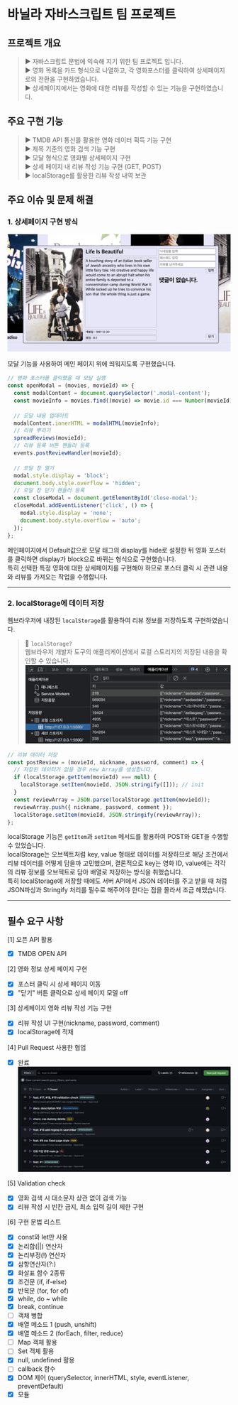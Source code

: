 # 바닐라 자바스크립트 팀 프로젝트

## 프로젝트 개요
> ▶︎ 자바스크립트 문법에 익숙해 지기 위한 팀 프로젝트 입니다.  
> ▶︎ 영화 목록을 카드 형식으로 나열하고, 각 영화포스터를 클릭하여 상세페이지로의 전환을 구현하였습니다.  
> ▶︎ 상세페이지에서는 영화에 대한 리뷰를 작성할 수 있는 기능을 구현하였습니다.  

## 주요 구현 기능
> ▶︎ TMDB API 통신를 활용한 영화 데이터 획득 기능 구현  
> ▶︎ 제목 기준의 영화 검색 기능 구현  
> ▶︎ 모달 형식으로 영화별 상세페이지 구현   
> ▶︎ 상세 페이지 내 리뷰 작성 기능 구현 (GET, POST)  
> ▶︎ localStorage를 활용한 리뷰 작성 내역 보관

## 주요 이슈 및 문제 해결
### 1. 상세페이지 구현 방식
![상세페이지 예시](./img/modal_exam.png)

모달 기능을 사용하여 메인 페이지 위에 띄워지도록 구현했습니다.  

```javascript
// 영화 포스터를 클릭했을 때 모달 실행
const openModal = (movies, movieId) => {
  const modalContent = document.querySelector('.modal-content');
  const movieInfo = movies.find((movie) => movie.id === Number(movieId));

  // 모달 내용 업데이트
  modalContent.innerHTML = modalHTML(movieInfo);
  // 리뷰 뿌리기
  spreadReviews(movieId);
  // 리뷰 등록 버튼 핸들러 등록
  events.postReviewHandler(movieId);

  // 모달 창 열기
  modal.style.display = 'block';
  document.body.style.overflow = 'hidden';
  // 모달 창 닫기 핸들러 등록
  const closeModal = document.getElementById('close-modal');
  closeModal.addEventListener('click', () => {
    modal.style.display = 'none';
    document.body.style.overflow = 'auto';
  });
};
```

메인페이지에서 Default값으로 모달 태그의 display를 hide로 설정한 뒤 영화 포스터를 클릭하면 display가 block으로 바뀌는 형식으로 구현했습니다.  
특히 선택한 특정 영화에 대한 상세페이지를 구현해야 하므로 포스터 클릭 시 관련 내용와 리뷰를 가져오는 작업을 수행합니다.

---

### 2. localStorage에 데이터 저장
웹브라우저에 내장된 `localStorage`를 활용하여 리뷰 정보를 저장하도록 구현하였습니다. 
 > 📌 `localStorage?`  
 > 웹브라우저 개발자 도구의 애플리케이션에서 로컬 스토리지의 저장된 내용을 확인할 수 있습니다.  
 > ![local-storage-example](./img/local_storage_exam.png)

```javascript
// 리뷰 데이터 저장
const postReview = (movieId, nickname, password, comment) => {
  // 저장된 데이터가 없을 경우 new Array를 생성합니다.
  if (localStorage.getItem(movieId) === null) {
    localStorage.setItem(movieId, JSON.stringify([])); // init
  }
  const reviewArray = JSON.parse(localStorage.getItem(movieId));
  reviewArray.push({ nickname, password, comment });
  localStorage.setItem(movieId, JSON.stringify(reviewArray));
};
```

localStorage 기능은 `getItem`과 `setItem` 메서드를 활용하여 POST와 GET을 수행할 수 있었습니다.  
localStorage는 오브젝트처럼 key, value 형태로 데이터를 저장하므로 해당 조건에서 리뷰 데이터를 어떻게 담을까 고민했으며, 결론적으로 key는 영화 ID, value에는 각각의 리뷰 정보를 오브젝트로 담아 배열로 저장하는 방식을 취했습니다.  
특히 localStorage에 저장할 때에도 서버 API에서 JSON 데이터를 주고 받을 때 처럼 JSON파싱과 Stringify 처리를 필수로 해주어야 한다는 점을 몰라서 조금 해맸습니다.  

---

## 필수 요구 사항
[1] 오픈 API 활용  
- [x] TMDB OPEN API  

[2] 영화 정보 상세 페이지 구현
- [x] 포스터 클릭 시 상세 페이지 이동  
- [x] "닫기" 버튼 클릭으로 상세 페이지 모델 off

[3] 상세페이지 영화 리뷰 작성 기능 구현  
- [x] 리뷰 작성 UI 구현(nickname, password, comment)    
- [x] localStorage에 적재  

[4] Pull Request 사용한 협업  
- [x] 완료  
![team-play-example](./img/team_play_exam.png)

[5] Validation check  
- [x] 영화 검색 시 대소문자 상관 없이 검색 가능  
- [x] 리뷰 작성 시 빈칸 금지, 최소 입력 길이 제한 구현

[6] 구현 문법 리스트  
- [x] const와 let만 사용
- [x] 논리합(||) 연산자
- [x] 논리부정(!) 연산자
- [x] 삼항연산자(?:)
- [x] 화살표 함수 2종류
- [x] 조건문 (if, if-else)
- [x] 반복문 (for, for of)
- [x] while, do ~ while
- [x] break, continue
- [ ] 객체 병합
- [x] 배열 메소드 1 (push, unshift)
- [x] 배열 메소드 2 (forEach, filter, reduce)
- [ ] Map 객체 활용  
- [ ] Set 객체 활용  
- [x] null, undefined 활용  
- [ ] callback 함수
- [x] DOM 제어 (querySelector, innerHTML, style, eventListener, preventDefault)  
- [x] 모듈
